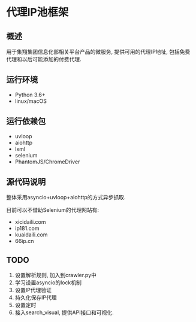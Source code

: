 # 代理IP池框架
## 概述
用于集翔集团信息化部相关平台产品的微服务, 提供可用的代理IP地址, 包括免费代理和以后可能添加的付费代理.

## 运行环境
* Python 3.6+
* linux/macOS

## 运行依赖包
* uvloop
* aiohttp
* lxml
* selenium
* PhantomJS/ChromeDriver

## 源代码说明
整体采用asyncio+uvloop+aiohttp的方式异步抓取.

目前可以不借助Selenium的代理网站有:
* xicidaili.com
* ip181.com
* kuaidaili.com
* 66ip.cn

## TODO
1. 设置解析规则, 加入到crawler.py中
2. 学习设置asyncio的lock机制
3. 设置IP代理验证
4. 持久化保存IP代理
5. 设置定时
6. 接入search_visual, 提供API接口和可视化.
